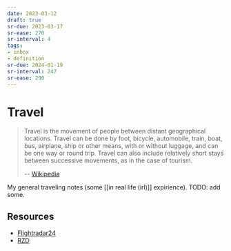 ```yaml
---
date: 2023-03-12
draft: true
sr-due: 2023-03-17
sr-ease: 270
sr-interval: 4
tags:
- inbox
- definition
sr-due: 2024-01-19
sr-interval: 247
sr-ease: 290
---
```


# Travel

> Travel is the movement of people between distant geographical locations.
> Travel can be done by foot, bicycle, automobile, train, boat, bus, airplane,
> ship or other means, with or without luggage, and can be one way or round
> trip. Travel can also include relatively short stays between successive
> movements, as in the case of tourism.
>
> -- [Wikipedia](https://en.wikipedia.org/wiki/Travel)

My general traveling notes (some [[in real life (irl)]] expirience). TODO: add
some.

## Resources

- [Flightradar24](https://www.flightradar24.com/)
- [RZD](http://www.rzd.ru/)
